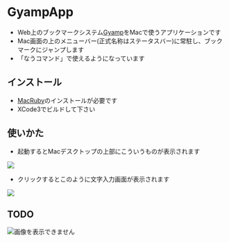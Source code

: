 # GyampApp

 * Web上のブックマークシステム[Gyamp](http://Gyamp.com/)をMacで使うアプリケーションです
 * Mac画面の上のメニューバー(正式名称はステータスバー)に常駐し、ブックマークにジャンプします
 * 「なうコマンド」で使えるようになっています

## インストール

 * [MacRuby](http://www.macruby.org/)のインストールが必要です
 * XCode3でビルドして下さい

## 使いかた

 * 起動するとMacデスクトップの上部にこういうものが表示されます

 ![](http://gyazo.com/d1da03f23e386d4fd939ec5f09620e4f.png)

 * クリックするとこのように文字入力画面が表示されます

 ![](http://gyazo.com/0b647639e5c3debba2b908cc6d03e03b.png)


## TODO

![画像を表示できません](http://gyazo.com/cca2932879b6542099b872e2935fcda1.png "メニュー画像")